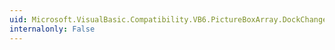 ```yaml
---
uid: Microsoft.VisualBasic.Compatibility.VB6.PictureBoxArray.DockChanged
internalonly: False
---
```

